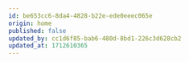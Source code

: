 ```yaml
---
id: be653cc6-8da4-4828-b22e-ede0eeec065e
origin: home
published: false
updated_by: cc1d6f85-bab6-480d-8bd1-226c3d628cb2
updated_at: 1712610365
---
```

